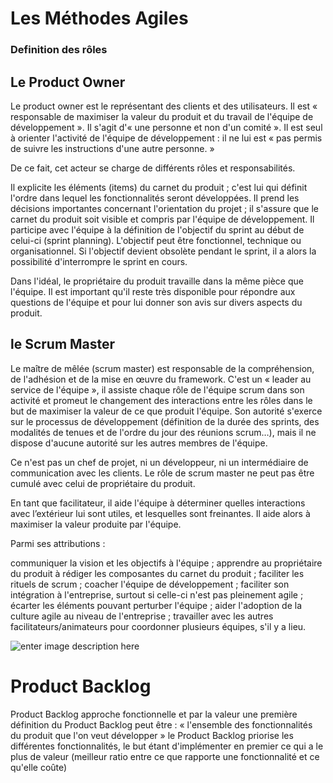 ﻿# Les Méthodes Agiles
### Definition des rôles

## Le Product Owner
Le product owner est le représentant des clients et des utilisateurs. Il est « responsable de maximiser la valeur du produit et du travail de l'équipe de développement ». Il s'agit d'« une personne et non d'un comité ». Il est seul à orienter l'activité de l'équipe de développement : il ne lui est « pas permis de suivre les instructions d'une autre personne. »

De ce fait, cet acteur se charge de différents rôles et responsabilités.

Il explicite les éléments (items) du carnet du produit ;
c'est lui qui définit l'ordre dans lequel les fonctionnalités seront développées. Il prend les décisions importantes concernant l'orientation du projet ;
il s'assure que le carnet du produit soit visible et compris par l'équipe de développement.
Il participe avec l'équipe à la définition de l'objectif du sprint au début de celui-ci (sprint planning). L'objectif peut être fonctionnel, technique ou organisationnel. Si l'objectif devient obsolète pendant le sprint, il a alors la possibilité d'interrompre le sprint en cours.

Dans l'idéal, le propriétaire du produit travaille dans la même pièce que l'équipe. Il est important qu'il reste très disponible pour répondre aux questions de l'équipe et pour lui donner son avis sur divers aspects du produit.

## le Scrum Master 


Le maître de mêlée (scrum master) est responsable de la compréhension, de l'adhésion et de la mise en œuvre du framework. C'est un « leader au service de l'équipe », il assiste chaque rôle de l'équipe scrum dans son activité et promeut le changement des interactions entre les rôles dans le but de maximiser la valeur de ce que produit l'équipe. Son autorité s'exerce sur le processus de développement (définition de la durée des sprints, des modalités de tenues et de l'ordre du jour des réunions scrum…), mais il ne dispose d'aucune autorité sur les autres membres de l'équipe.

Ce n'est pas un chef de projet, ni un développeur, ni un intermédiaire de communication avec les clients. Le rôle de scrum master ne peut pas être cumulé avec celui de propriétaire du produit. 

En tant que facilitateur, il aide l'équipe à déterminer quelles interactions avec l’extérieur lui sont utiles, et lesquelles sont freinantes. Il aide alors à maximiser la valeur produite par l'équipe.

Parmi ses attributions :

communiquer la vision et les objectifs à l'équipe ;
apprendre au propriétaire du produit à rédiger les composantes du carnet du produit ;
faciliter les rituels de scrum ;
coacher l'équipe de développement ;
faciliter son intégration à l'entreprise, surtout si celle-ci n'est pas pleinement agile ;
écarter les éléments pouvant perturber l'équipe ;
aider l'adoption de la culture agile au niveau de l'entreprise ;
travailler avec les autres facilitateurs/animateurs pour coordonner plusieurs équipes, s'il y a lieu.

![enter image description here](https://exeisconseil.com/wp-content/uploads/2012/07/Cycle-agile-avec-instances.png)

# Product Backlog 
Product Backlog
approche fonctionnelle et par la valeur
 une première définition du Product Backlog peut être :
« l'ensemble des fonctionnalités du produit que l'on veut
développer »
 le Product Backlog priorise les différentes fonctionnalités, le but étant
d'implémenter en premier ce qui a le plus de valeur
(meilleur ratio entre ce que rapporte une fonctionnalité et ce qu'elle coûte)
